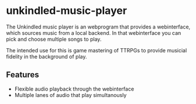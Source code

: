 # unkindled-music-player
The Unkindled music player is an webprogram that provides a webinterface, which sources music from a local backend. In that webinterface you can pick and choose multiple songs to play. 

The intended use for this is game mastering of TTRPGs to provide musicial fidelity in the background of play.

## Features
- Flexible audio playback through the webinterface
- Multiple lanes of audio that play simultanously
